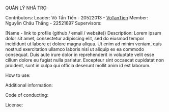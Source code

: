 QUẢN LÝ NHÀ TRỌ

Contributors:
Leader: Võ Tấn Tiến - 20522013 - [VoTanTien](https://github.com/VoTanTien/SE357-Pratice-class)
Member: Nguyễn Châu Thắng - 22521897
Supervisors:

[Name - link to profile (github / email / website))
Description: Lorem ipsum dolor sit amet, consectetur adipiscing elit, sed do eiusmod tempor incididunt ut labore et dolore magna aliqua. Ut enim ad minim veniam, quis nostrud exercitation ullamco laboris nisi ut aliquip ex ea commodo consequat. Duis aute irure dolor in reprehenderit in voluptate velit esse cillum dolore eu fugiat nulla pariatur. Excepteur sint occaecat cupidatat non proident, sunt in culpa qui officia deserunt mollit anim id est laborum.

How to use:

Additional information:

Code of conducting:

License:
